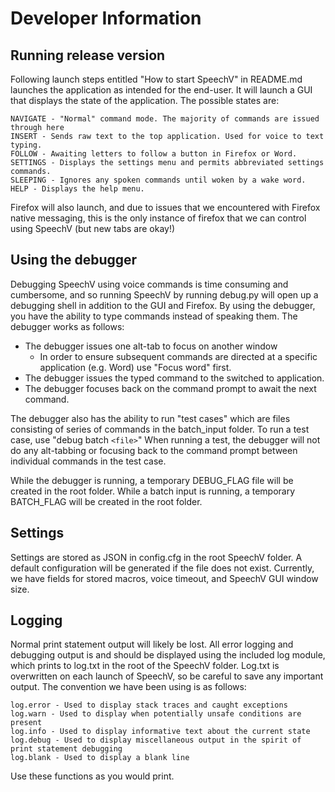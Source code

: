 # Developer Information

## Running release version

Following launch steps entitled "How to start SpeechV" in README.md launches the application as intended for the end-user. It will launch a GUI that displays the state of the application. The possible states are:

    NAVIGATE - "Normal" command mode. The majority of commands are issued through here
    INSERT - Sends raw text to the top application. Used for voice to text typing.
    FOLLOW - Awaiting letters to follow a button in Firefox or Word.
    SETTINGS - Displays the settings menu and permits abbreviated settings commands.
    SLEEPING - Ignores any spoken commands until woken by a wake word.
    HELP - Displays the help menu.

Firefox will also launch, and due to issues that we encountered with Firefox native messaging, this is the only instance of firefox that we can control using SpeechV (but new tabs are okay!)

## Using the debugger

Debugging SpeechV using voice commands is time consuming and cumbersome, and so running SpeechV by running debug.py will open up a debugging shell in addition to the GUI and Firefox. By using the debugger, you have the ability to type commands instead of speaking them. The debugger works as follows:

- The debugger issues one alt-tab to focus on another window
    - In order to ensure subsequent commands are directed at a specific application (e.g. Word) use "Focus word" first.
- The debugger issues the typed command to the switched to application.
- The debugger focuses back on the command prompt to await the next command.

The debugger also has the ability to run "test cases" which are files consisting of series of commands in the batch_input folder. To run a test case, use "debug batch `<file>`" When running a test, the debugger will not do any alt-tabbing or focusing back to the command prompt between individual commands in the test case.

While the debugger is running, a temporary DEBUG_FLAG file will be created in the root folder. While a batch input is running, a temporary BATCH_FLAG will be created in the root folder.

## Settings

Settings are stored as JSON in config.cfg in the root SpeechV folder. A default configuration will be generated if the file does not exist. Currently, we have fields for stored macros, voice timeout, and SpeechV GUI window size.

## Logging

Normal print statement output will likely be lost. All error logging and debugging output is and should be displayed using the included log module, which prints to log.txt in the root of the SpeechV folder. Log.txt is overwritten on each launch of SpeechV, so be careful to save any important output. The convention we have been using is as follows:

    log.error - Used to display stack traces and caught exceptions
    log.warn - Used to display when potentially unsafe conditions are present
    log.info - Used to display informative text about the current state
    log.debug - Used to display miscellaneous output in the spirit of print statement debugging
    log.blank - Used to display a blank line

Use these functions as you would print.